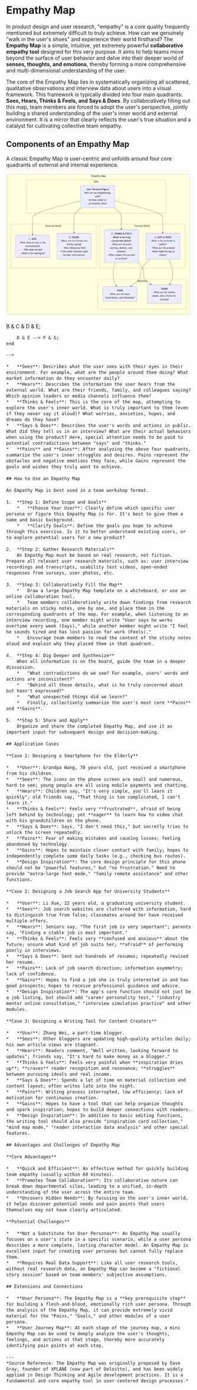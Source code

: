 # Empathy Map

In product design and user research, "empathy" is a core quality frequently mentioned but extremely difficult to truly achieve. How can we genuinely "walk in the user's shoes" and experience their world firsthand? The **Empathy Map** is a simple, intuitive, yet extremely powerful **collaborative empathy tool** designed for this very purpose. It aims to help teams move beyond the surface of user behavior and delve into their deeper world of **senses, thoughts, and emotions**, thereby forming a more comprehensive and multi-dimensional understanding of the user.

The core of the Empathy Map lies in systematically organizing all scattered, qualitative observations and interview data about users into a visual framework. This framework is typically divided into four main quadrants: **Sees, Hears, Thinks & Feels, and Says & Does**. By collaboratively filling out this map, team members are forced to adopt the user's perspective, jointly building a shared understanding of the user's inner world and external environment. It is a mirror that clearly reflects the user's true situation and a catalyst for cultivating collective team empathy.

## Components of an Empathy Map

A classic Empathy Map is user-centric and unfolds around four core quadrants of external and internal experience.

![Empathy-Map-Tutorial-en-mermaid-58c1cb09.png](./Empathy-Map-Tutorial-en-mermaid-58c1cb09.png)

<!--
![Empathy-Map-Tutorial-en-mermaid-58c1cb09.png](./Empathy-Map-Tutorial-en-mermaid-58c1cb09.png)

<!--
```mermaid
graph TD
    subgraph Empathy Map
        subgraph User
            A(<b>User Persona/Figure</b><br/>Who are we empathizing with?<br/>He/she needs to accomplish what?)
        end

        subgraph External World
            B(<b>1. SEES</b><br/>- What does he see in the environment?<br/>- Who does he see?<br/>- What is he looking at?)
            C(<b>2. HEARS</b><br/>- What are his friends and family saying?<br/>- Who influences him?<br/>- From what channels does he hear information?)
        end

        subgraph Internal World
            D(<b>3. THINKS & FEELS</b><br/>- <b>What is he truly concerned about?</b><br/>- What are his main worries, desires, and dreams?<br/>- What makes him excited or anxious?)
            E(<b>4. SAYS & DOES</b><br/>- What is his attitude in public?<br/>- What are his actions?<br/>- What might he say to others?)
        end

        subgraph Summary
            F(<b>PAINS</b><br/>- What are his fears, frustrations, and obstacles?)
            G(<b>GAINS</b><br/>- What are his wishes, needs, and criteria for success?)
        end

        A --> B & C & D & E;
        D & E --> F & G;
    end
```
-->

*   **Sees**: Describes what the user sees with their eyes in their environment. For example, what are the people around them doing? What market information do they encounter daily?
*   **Hears**: Describes the information the user hears from the external world. What are their friends, family, and colleagues saying? Which opinion leaders or media channels influence them?
*   **Thinks & Feels**: This is the core of the map, attempting to explore the user's inner world. What is truly important to them (even if they never say it aloud)? What worries, anxieties, hopes, and dreams do they have?
*   **Says & Does**: Describes the user's words and actions in public. What did they tell us in an interview? What are their actual behaviors when using the product? Here, special attention needs to be paid to potential contradictions between "says" and "thinks."
*   **Pains** and **Gains**: After analyzing the above four quadrants, summarize the user's inner struggles and desires. Pains represent the obstacles and negative emotions they face, while Gains represent the goals and wishes they truly want to achieve.

## How to Use an Empathy Map

An Empathy Map is best used in a team workshop format.

1.  **Step 1: Define Scope and Goals**
    *   **Choose Your User**: Clearly define which specific user persona or figure this Empathy Map is for. It's best to give them a name and basic background.
    *   **Clarify Goals**: Define the goals you hope to achieve through this exercise. Is it to better understand existing users, or to explore potential users for a new product?

2.  **Step 2: Gather Research Materials**
    An Empathy Map must be based on real research, not fiction. Prepare all relevant user research materials, such as: user interview recordings and transcripts, usability test videos, open-ended responses from surveys, user photos, etc.

3.  **Step 3: Collaboratively Fill the Map**
    *   Draw a large Empathy Map template on a whiteboard, or use an online collaboration tool.
    *   Team members collaboratively write down findings from research materials on sticky notes, one by one, and place them in the corresponding quadrants of the map. For example, when listening to an interview recording, one member might write "User says he works overtime every week (Says)," while another member might write "I feel he sounds tired and has lost passion for work (Feels)."
    *   Encourage team members to read the content of the sticky notes aloud and explain why they placed them in that quadrant.

4.  **Step 4: Dig Deeper and Synthesize**
    When all information is on the board, guide the team in a deeper discussion.
    *   "What contradictions do we see? For example, users' words and actions are inconsistent?"
    *   "Behind all these details, what is he truly concerned about but hasn't expressed?"
    *   "What unexpected things did we learn?"
    *   Finally, collectively summarize the user's most core **Pains** and **Gains**.

5.  **Step 5: Share and Apply**
    Organize and share the completed Empathy Map, and use it as important input for subsequent design and decision-making.

## Application Cases

**Case 1: Designing a Smartphone for the Elderly**

*   **User**: Grandpa Wang, 70 years old, just received a smartphone from his children.
*   **Sees**: The icons on the phone screen are small and numerous, hard to see; young people are all using mobile payments and chatting.
*   **Hears**: Children say, "It's very simple, you'll learn it quickly"; old friends say, "That thing is too complicated, I can't learn it."
*   **Thinks & Feels**: Feels very **frustrated**, afraid of being left behind by technology; yet **eager** to learn how to video chat with his grandchildren on the phone.
*   **Says & Does**: Says, "I don't need this," but secretly tries to unlock the screen repeatedly.
*   **Pains**: Fear of making mistakes and causing losses; feeling abandoned by technology.
*   **Gains**: Hopes to maintain closer contact with family; hopes to independently complete some daily tasks (e.g., checking bus routes).
*   **Design Inspiration**: The core design principle for this phone should not be "powerful features," but "no frustration." Need to provide "extra-large font mode," "family remote assistance" and other functions.

**Case 2: Designing a Job Search App for University Students**

*   **User**: Li Xue, 22 years old, a graduating university student.
*   **Sees**: Job search websites are cluttered with information, hard to distinguish true from false; classmates around her have received multiple offers.
*   **Hears**: Seniors say, "The first job is very important"; parents say, "Finding a stable job is most important."
*   **Thinks & Feels**: Feels very **confused and anxious** about the future; unsure what kind of job suits her; **afraid** of performing poorly in interviews.
*   **Says & Does**: Sent out hundreds of resumes; repeatedly revised her resume.
*   **Pains**: Lack of job search direction; information asymmetry; lack of confidence.
*   **Gains**: Hopes to find a job she is truly interested in and has good prospects; hopes to receive professional guidance and advice.
*   **Design Inspiration**: The app's core function should not just be a job listing, but should add "career personality test," "industry mentor online consultation," "interview simulation practice" and other modules.

**Case 3: Designing a Writing Tool for Content Creators**

*   **User**: Zhang Wei, a part-time blogger.
*   **Sees**: Other bloggers are updating high-quality articles daily; his own article views are stagnant.
*   **Hears**: Readers comment, "Well written, looking forward to updates"; friends say, "It's hard to make money as a blogger."
*   **Thinks & Feels**: Feels very painful when **inspiration dries up**; **craves** reader recognition and resonance; **struggles** between pursuing ideals and real income.
*   **Says & Does**: Spends a lot of time on material collection and content layout; often writes late into the night.
*   **Pains**: Writing process interrupted, low efficiency; lack of motivation for continuous creation.
*   **Gains**: Hopes to have a tool that can help organize thoughts and spark inspiration; hopes to build deeper connections with readers.
*   **Design Inspiration**: In addition to basic editing functions, the writing tool should also provide "inspiration card collection," "mind map mode," "reader interaction data analysis" and other special features.

## Advantages and Challenges of Empathy Map

**Core Advantages**

*   **Quick and Efficient**: An effective method for quickly building team empathy (usually within 60 minutes).
*   **Promotes Team Collaboration**: Its collaborative nature can break down departmental silos, leading to a unified, in-depth understanding of the user across the entire team.
*   **Uncovers Hidden Needs**: By focusing on the user's inner world, it helps discover potential needs and pain points that users themselves may not have clearly articulated.

**Potential Challenges**

*   **Not a Substitute for User Personas**: An Empathy Map usually focuses on a user's state in a specific scenario, while a user persona describes a more complete, lasting character model. An Empathy Map is excellent input for creating user personas but cannot fully replace them.
*   **Requires Real Data Support**: Like all user research tools, without real research data, an Empathy Map can become a "fictional story session" based on team members' subjective assumptions.

## Extensions and Connections

*   **User Persona**: The Empathy Map is a **key prerequisite step** for building a flesh-and-blood, emotionally rich user persona. Through the analysis of the Empathy Map, it can provide extremely vivid material for the "Pains," "Goals," and other modules of a user persona.
*   **User Journey Map**: At each stage of the journey map, a mini Empathy Map can be used to deeply analyze the user's thoughts, feelings, and actions at that stage, thereby more accurately identifying pain points at each step.

---
*Source Reference: The Empathy Map was originally proposed by Dave Gray, founder of XPLANE (now part of Deloitte), and has been widely applied in Design Thinking and Agile development practices. It is a fundamental and core empathy tool in user-centered design processes.*
